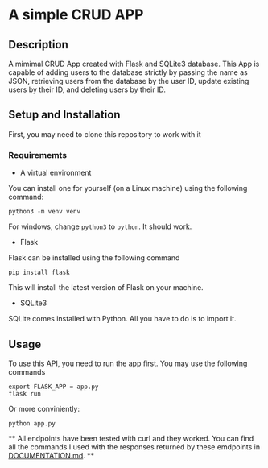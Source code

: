# A simple CRUD APP

## Description

A mimimal CRUD App created with Flask and SQLite3 database. This App is capable of adding users to the database strictly by passing the name as JSON, retrieving users from the database by the user ID, update existing users by their ID, and deleting users by their ID.

## Setup and Installation

First, you may need to clone this repository to work with it

### Requirememts

- A virtual environment

You can install one for yourself (on a Linux machine) using the following command:
```
python3 -m venv venv
```
For windows, change `python3` to `python`. It should work.

- Flask

Flask can be installed using the following command

```
pip install flask
```
This will install the latest version of Flask on your machine.

- SQLite3

SQLite comes installed with Python. All you have to do is to import it.

## Usage

To use this API, you need to run the app first. You may use the following commands
```
export FLASK_APP = app.py
flask run
```
Or more conviniently:
```
python app.py
```

** All endpoints have been tested with curl and they worked. You can find all the commands I used with the responses returned by these emdpoints in [DOCUMENTATION.md](/DOCUMENTATION.md). **
